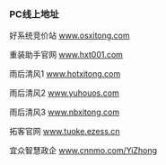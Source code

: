### PC线上地址   

 
好系统竞价站  www.osxitong.com

重装助手官网  www.hxt001.com

雨后清风1  www.hotxitong.com

雨后清风2  www.yuhouos.com

雨后清风3  www.nbxitong.com

拓客官网 www.tuoke.ezess.cn   

宜众智慧政企 www.cnnmo.com/YiZhong 

